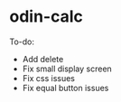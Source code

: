 # odin-calc

To-do:
- Add delete
- Fix small display screen
- Fix css issues
- Fix equal button issues
